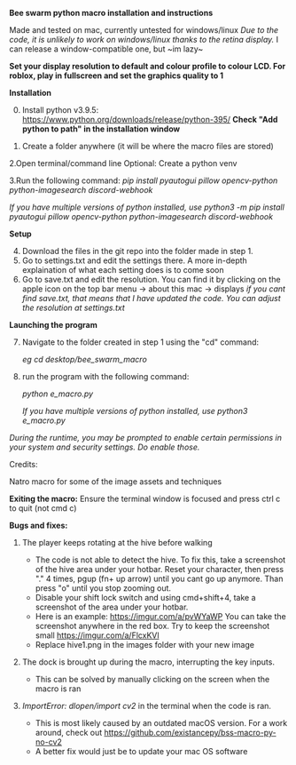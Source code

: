 **Bee swarm python macro installation and instructions**

Made and tested on mac, currently untested for windows/linux
*Due to  the code, it is unlikely to work on windows/linux thanks to the retina display.*
I can release a window-compatible one, but ~im lazy~

**Set your display resolution to default and colour profile to colour LCD. For roblox, play in fullscreen and set the graphics quality to 1**

**Installation**


0. Install python v3.9.5: https://www.python.org/downloads/release/python-395/
**Check "Add python to path"  in the installation window**

1. Create a folder anywhere (it will be where the macro files are stored)


2.Open terminal/command line
   Optional: Create a python venv
   

3.Run the following command:
   *pip install pyautogui pillow opencv-python python-imagesearch discord-webhook*

   *If you have multiple versions of python installed, use python3 -m pip install pyautogui pillow opencv-python python-imagesearch discord-webhook*

**Setup**

4. Download the files in the git repo into the folder made in step 1.
5. Go to settings.txt and edit the settings there. A more in-depth explaination of what each setting does is to come soon
6. Go to save.txt and edit the resolution. You can find it by clicking on the apple icon on the top bar menu -> about this mac -> displays
 *if you cant find save.txt, that means that I have updated the code. You can adjust the resolution at settings.txt*
 
 **Launching the program**

7. Navigate to the folder created in step 1 using the "cd" command:

   *eg cd desktop/bee_swarm_macro*

8. run the program with the following command:

   *python e_macro.py*

   *If you have multiple versions of python installed, use python3 e_macro.py*

*During the runtime, you may be prompted to enable certain permissions in your system and security settings. Do enable those.*

Credits:

Natro macro for some of the image assets and techniques

**Exiting the macro:**
Ensure the terminal window is focused and press ctrl c to quit (not cmd c)


**Bugs and fixes:**


1. The player keeps rotating at the hive before walking
   - The code is not able to detect the hive. To fix this, take a screenshot of the hive area under your hotbar. Reset your character, then press "." 4        times, pgup (fn+ up arrow) until you cant go up anymore. Than press "o" until you stop zooming out. 
   - Disable your shift lock switch and using cmd+shift+4, take a screenshot of the area under your hotbar. 
   - Here is an example: https://imgur.com/a/pvWYaWP You can take the screenshot anywhere in the red box. Try to keep the screenshot small                    https://imgur.com/a/FlcxKVl
   - Replace hive1.png in the images folder with your new image

2. The dock is brought up during the macro, interrupting the key inputs.
   - This can be solved by manually clicking on the screen when the macro is ran
3. *ImportError: dlopen/import cv2* in the terminal when the code is ran.
   - This is most likely caused by an outdated macOS version. For a work around, check out https://github.com/existancepy/bss-macro-py-no-cv2
   - A better fix would just be to update your mac OS software



